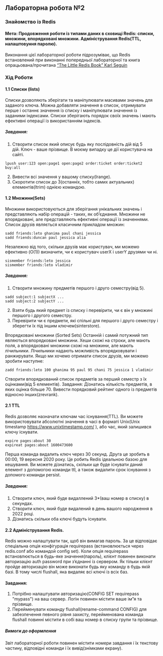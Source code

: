## Лабораторна робота №2
### Знайомство із Redis

#### Мета:  Продовження роботи із типами даних в сховищі Redis: списки, множини, впорядковані множини. Адміністрування Redis(TTL, налаштовуння паролю).

Виконання цієї лабораторної роботи підрозуміває, що Redis встановлений при виконанні попередньої лабораторної та книга опрацьована/прочитана [“The Little Redis Book” Karl Seguin](https://github.com/akandratovich/the-little-redis-book/tree/master/ru)

### Хід Роботи

#### 1.1 Списки (lists)
Cписки дозволяють зберігати та маніпулювати масивами значень для заданого ключа. Можна добавляти значення в список, отримувати перше і останнє значення із списку і маніпулювати значення із заданими індексами. Списки зберігають порядок своїх значень і мають ефективні операції із використанням індексів.
##### Завдання:
1. Створити список який описує будь яку послідовність дій від 5 дій. Ключ - ваше прізвище.
В моєму випадку це дії користувача на сайті.
```console
lpush user:123 open:page1 open:page2 order:ticket order:ticket2 buy:all
```
2. Вивести всі значення у вашому списку(lrange).
3. Скоротити список до 3(останніх, тобто самих актуальних) елементів(ltrim) однією командою.

#### 1.2 Множини(Sets)

Множини використовуються для зберігання унікальних значень і представляють набір операцій - таких, як об’єднання. Множини не впорядковані, але представляють ефективні операції із значеннями. Список друзів являється класичним прикладом множин:
```console
sadd friends:leto ghanima paul chani jessica
sadd friends:duncan paul jessica alia
```
Незалежно від того, скільки друзів має користувач, ми можемо ефективно (O(1)) визначити, чи є користувач userX і userY друзями чи ні.
```console
sismember friends:leto jessica
sismember friends:leto vladimir
```
##### Завдання:
1. Створити множину предметів першого і друго семестру(від 5).
```console
sadd subject:1 subjectX ...
sadd subject:2 subjectY ...
```
2. Взяти будь який предмет із списку і перевірити, чи є він у множині першого і другого семестру.
3. Перевірити чи є предмети, які спільні для першого і друго семестру і зберегти їх під іншим ключем(sinterstore).


Впорядковані множини (Sorted Sets)
Останній і самий потужний тип являються впорядковані множини. Хеши схожі на строки, але мають поля, а впорядковані множини схожі на множини, але мають лічильники. Лічильники надають можливість впорядковувати і ранжирувати. Якщо ми хочемо отримати список друзів, ми можемо зробити наступне:
```console
zadd friends:leto 100 ghanima 95 paul 95 chani 75 jessica 1 vladimir
```
Створити впорядкований список предметів за перший семестр з їх оцінками(від 5 елементів).
Завдання:
Дізнатись кількість предметів, в яких оцінка більше 70.
Вивести порядковий рейтинг одного із предметів відносно інших(zrevrank).


#### 2.1 TTL

Redis дозволяє назначати ключам час існування(TTL). Ви можете використовувати абсолютні значення в часі в форматі Unix(Unix timestamp https://www.unixtimestamp.com/ ), або час, який залишився ключу існувати.
```console
expire pages:about 30
expireat pages:about 1600473600
```
Перша команда видалить ключ через 30 секунд. Друга це зробить в 00:00, 19 вересня 2020 року. 
Це робить Redis ідеальною базою для кешування. Ви можете дізнатись, скільки ще буде існувати даний елемент з допомогою команди ttl, а також видалити срок існування з допомого команди persist.
##### Завдання:
1. Створити ключ,  який буде видаллений  3*(ваш номер в списку) в секундах.
2. Створити ключ, який буде видалений в день вашого народження в 2022 році.
3. Дізнатись скільки оба ключі будуть існувати.

#### 2.2 Адміністрування Redis.
Redis можно налаштувати так, щоб він вимагав пароль. За це відповідає спеціальна опція конфігурація requirepass (встановлюється через redis.conf або  командой config set). Коли опція requirepass встановлюється в будь-яке значення(пароль), клієнт повинен виконати авторизацію auth password при з’єднанні із сервером. Як тільки клієнт пройде авторизацію він може виконати будь яку команду в будь якій базі. В тому числі flushall, яка видаляє всі ключі із всіх баз.

#### Завдання:
1. Потрібно налаштувати авторизацію(CONFIG SET requirepass "mypass")  на ваш сервер. Логін повинен містити ваше ім”я та прізвище.
2. Перейменувати команду flushall(rename-command CONFIG)  для забезпечення певного рівня захисту, перейменована команда flushall повинні містити в собі ваш номер в списку групи та прізвище.

##### Вимоги до оформлення
Звіт лабораторної роботи повинен містити номери завдання і їх текстову частину, відповідні команди і їх вивід(знімками екрану).
